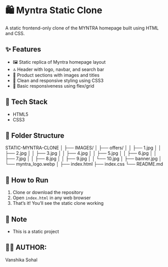 # 🛍️ Myntra Static Clone

A static frontend-only clone of the MYNTRA homepage built using HTML and CSS.


## ✨ Features

- 🖼️ Static replica of Myntra homepage layout  
- 🔝 Header with logo, navbar, and search bar  
- 👗 Product sections with images and titles  
- 🎨 Clean and responsive styling using CSS3  
- 📱 Basic responsiveness using flex/grid


## 🧰 Tech Stack

- HTML5
- CSS3


## 📁 Folder Structure

STATIC-MYNTRA-CLONE
│
├── IMAGES/
│   ├── offers/
│   │   ├── 1.jpg
│   │   ├── 2.jpg
│   │   ├── 3.jpg
│   │   ├── 4.jpg
│   │   ├── 5.jpg
│   │   ├── 6.jpg
│   │   ├── 7.jpg
│   │   ├── 8.jpg
│   │   ├── 9.jpg
│   │   └── 10.jpg
│   ├── banner.jpg
│   └── myntra_logo.webp
│
├── index.html
├── index.css
└── README.md

## 🚀 How to Run

1. Clone or download the repository  
2. Open `index.html` in any web browser  
3. That’s it! You’ll see the static clone working

## 📌 Note

- This is a static project

## 🙋‍♀️ AUTHOR:
Vanshika Sohal
